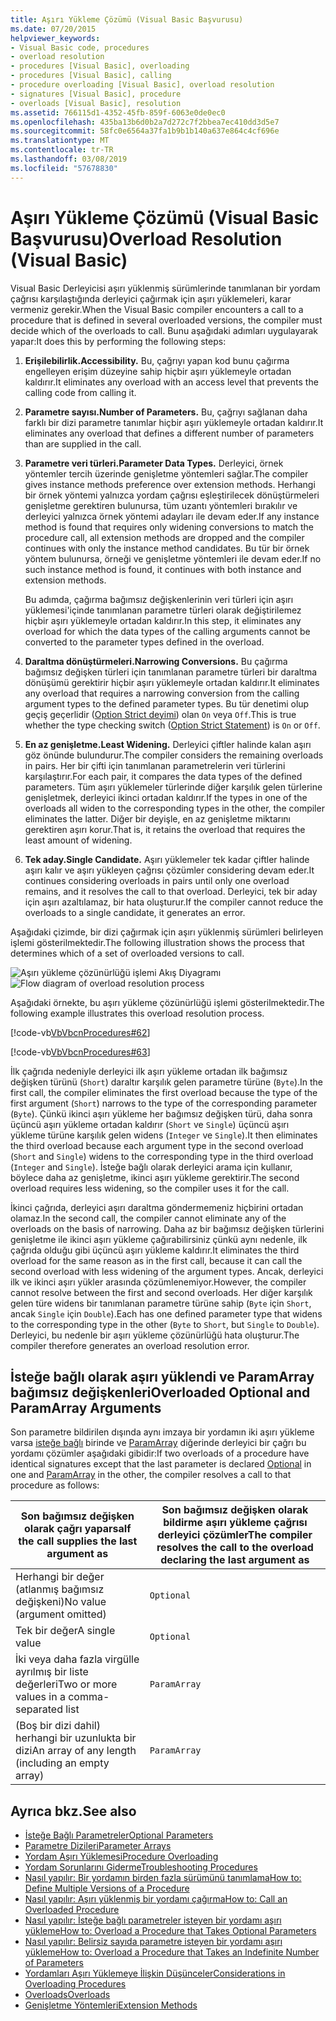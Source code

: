 ```yaml
---
title: Aşırı Yükleme Çözümü (Visual Basic Başvurusu)
ms.date: 07/20/2015
helpviewer_keywords:
- Visual Basic code, procedures
- overload resolution
- procedures [Visual Basic], overloading
- procedures [Visual Basic], calling
- procedure overloading [Visual Basic], overload resolution
- signatures [Visual Basic], procedure
- overloads [Visual Basic], resolution
ms.assetid: 766115d1-4352-45fb-859f-6063e0de0ec0
ms.openlocfilehash: 435ba13b6d0b2a7d272c7f2bbea7ec410dd3d5e7
ms.sourcegitcommit: 58fc0e6564a37fa1b9b1b140a637e864c4cf696e
ms.translationtype: MT
ms.contentlocale: tr-TR
ms.lasthandoff: 03/08/2019
ms.locfileid: "57678830"
---
```

# <a name="overload-resolution-visual-basic"></a><span data-ttu-id="a0623-102">Aşırı Yükleme Çözümü (Visual Basic Başvurusu)</span><span class="sxs-lookup"><span data-stu-id="a0623-102">Overload Resolution (Visual Basic)</span></span>
<span data-ttu-id="a0623-103">Visual Basic Derleyicisi aşırı yüklenmiş sürümlerinde tanımlanan bir yordam çağrısı karşılaştığında derleyici çağırmak için aşırı yüklemeleri, karar vermeniz gerekir.</span><span class="sxs-lookup"><span data-stu-id="a0623-103">When the Visual Basic compiler encounters a call to a procedure that is defined in several overloaded versions, the compiler must decide which of the overloads to call.</span></span> <span data-ttu-id="a0623-104">Bunu aşağıdaki adımları uygulayarak yapar:</span><span class="sxs-lookup"><span data-stu-id="a0623-104">It does this by performing the following steps:</span></span>  
  
1.  <span data-ttu-id="a0623-105">**Erişilebilirlik.**</span><span class="sxs-lookup"><span data-stu-id="a0623-105">**Accessibility.**</span></span> <span data-ttu-id="a0623-106">Bu, çağrıyı yapan kod bunu çağırma engelleyen erişim düzeyine sahip hiçbir aşırı yüklemeyle ortadan kaldırır.</span><span class="sxs-lookup"><span data-stu-id="a0623-106">It eliminates any overload with an access level that prevents the calling code from calling it.</span></span>  
  
2.  <span data-ttu-id="a0623-107">**Parametre sayısı.**</span><span class="sxs-lookup"><span data-stu-id="a0623-107">**Number of Parameters.**</span></span> <span data-ttu-id="a0623-108">Bu, çağrıyı sağlanan daha farklı bir dizi parametre tanımlar hiçbir aşırı yüklemeyle ortadan kaldırır.</span><span class="sxs-lookup"><span data-stu-id="a0623-108">It eliminates any overload that defines a different number of parameters than are supplied in the call.</span></span>  
  
3.  <span data-ttu-id="a0623-109">**Parametre veri türleri.**</span><span class="sxs-lookup"><span data-stu-id="a0623-109">**Parameter Data Types.**</span></span> <span data-ttu-id="a0623-110">Derleyici, örnek yöntemler tercih üzerinde genişletme yöntemleri sağlar.</span><span class="sxs-lookup"><span data-stu-id="a0623-110">The compiler gives instance methods preference over extension methods.</span></span> <span data-ttu-id="a0623-111">Herhangi bir örnek yöntemi yalnızca yordam çağrısı eşleştirilecek dönüştürmeleri genişletme gerektiren bulunursa, tüm uzantı yöntemleri bırakılır ve derleyici yalnızca örnek yöntemi adayları ile devam eder.</span><span class="sxs-lookup"><span data-stu-id="a0623-111">If any instance method is found that requires only widening conversions to match the procedure call, all extension methods are dropped and the compiler continues with only the instance method candidates.</span></span> <span data-ttu-id="a0623-112">Bu tür bir örnek yöntem bulunursa, örneği ve genişletme yöntemleri ile devam eder.</span><span class="sxs-lookup"><span data-stu-id="a0623-112">If no such instance method is found, it continues with both instance and extension methods.</span></span>  
  
     <span data-ttu-id="a0623-113">Bu adımda, çağırma bağımsız değişkenlerinin veri türleri için aşırı yüklemesi'içinde tanımlanan parametre türleri olarak değiştirilemez hiçbir aşırı yüklemeyle ortadan kaldırır.</span><span class="sxs-lookup"><span data-stu-id="a0623-113">In this step, it eliminates any overload for which the data types of the calling arguments cannot be converted to the parameter types defined in the overload.</span></span>  
  
4.  <span data-ttu-id="a0623-114">**Daraltma dönüştürmeleri.**</span><span class="sxs-lookup"><span data-stu-id="a0623-114">**Narrowing Conversions.**</span></span> <span data-ttu-id="a0623-115">Bu çağırma bağımsız değişken türleri için tanımlanan parametre türleri bir daraltma dönüşümü gerektirir hiçbir aşırı yüklemeyle ortadan kaldırır.</span><span class="sxs-lookup"><span data-stu-id="a0623-115">It eliminates any overload that requires a narrowing conversion from the calling argument types to the defined parameter types.</span></span> <span data-ttu-id="a0623-116">Bu tür denetimi olup geçiş geçerlidir ([Option Strict deyimi](../../../../visual-basic/language-reference/statements/option-strict-statement.md)) olan `On` veya `Off`.</span><span class="sxs-lookup"><span data-stu-id="a0623-116">This is true whether the type checking switch ([Option Strict Statement](../../../../visual-basic/language-reference/statements/option-strict-statement.md)) is `On` or `Off`.</span></span>  
  
5.  <span data-ttu-id="a0623-117">**En az genişletme.**</span><span class="sxs-lookup"><span data-stu-id="a0623-117">**Least Widening.**</span></span> <span data-ttu-id="a0623-118">Derleyici çiftler halinde kalan aşırı göz önünde bulundurur.</span><span class="sxs-lookup"><span data-stu-id="a0623-118">The compiler considers the remaining overloads in pairs.</span></span> <span data-ttu-id="a0623-119">Her bir çifti için tanımlanan parametrelerin veri türlerini karşılaştırır.</span><span class="sxs-lookup"><span data-stu-id="a0623-119">For each pair, it compares the data types of the defined parameters.</span></span> <span data-ttu-id="a0623-120">Tüm aşırı yüklemeler türlerinde diğer karşılık gelen türlerine genişletmek, derleyici ikinci ortadan kaldırır.</span><span class="sxs-lookup"><span data-stu-id="a0623-120">If the types in one of the overloads all widen to the corresponding types in the other, the compiler eliminates the latter.</span></span> <span data-ttu-id="a0623-121">Diğer bir deyişle, en az genişletme miktarını gerektiren aşırı korur.</span><span class="sxs-lookup"><span data-stu-id="a0623-121">That is, it retains the overload that requires the least amount of widening.</span></span>  
  
6.  <span data-ttu-id="a0623-122">**Tek aday.**</span><span class="sxs-lookup"><span data-stu-id="a0623-122">**Single Candidate.**</span></span> <span data-ttu-id="a0623-123">Aşırı yüklemeler tek kadar çiftler halinde aşırı kalır ve aşırı yükleyen çağrısı çözümler considering devam eder.</span><span class="sxs-lookup"><span data-stu-id="a0623-123">It continues considering overloads in pairs until only one overload remains, and it resolves the call to that overload.</span></span> <span data-ttu-id="a0623-124">Derleyici, tek bir aday için aşırı azaltılamaz, bir hata oluşturur.</span><span class="sxs-lookup"><span data-stu-id="a0623-124">If the compiler cannot reduce the overloads to a single candidate, it generates an error.</span></span>  
  
 <span data-ttu-id="a0623-125">Aşağıdaki çizimde, bir dizi çağırmak için aşırı yüklenmiş sürümleri belirleyen işlemi gösterilmektedir.</span><span class="sxs-lookup"><span data-stu-id="a0623-125">The following illustration shows the process that determines which of a set of overloaded versions to call.</span></span>  
  
 <span data-ttu-id="a0623-126">![Aşırı yükleme çözünürlüğü işlemi Akış Diyagramı](./media/overload-resolution/determine-overloaded-version.gif "aşırı yüklenmiş sürümleri arasında çözümleme")</span><span class="sxs-lookup"><span data-stu-id="a0623-126">![Flow diagram of overload resolution process](./media/overload-resolution/determine-overloaded-version.gif "Resolving among overloaded versions")</span></span>    
  
 <span data-ttu-id="a0623-127">Aşağıdaki örnekte, bu aşırı yükleme çözünürlüğü işlemi gösterilmektedir.</span><span class="sxs-lookup"><span data-stu-id="a0623-127">The following example illustrates this overload resolution process.</span></span>  
  
 [!code-vb[VbVbcnProcedures#62](~/samples/snippets/visualbasic/VS_Snippets_VBCSharp/VbVbcnProcedures/VB/Class1.vb#62)]  
  
 [!code-vb[VbVbcnProcedures#63](~/samples/snippets/visualbasic/VS_Snippets_VBCSharp/VbVbcnProcedures/VB/Class1.vb#63)]  
  
 <span data-ttu-id="a0623-128">İlk çağrıda nedeniyle derleyici ilk aşırı yükleme ortadan ilk bağımsız değişken türünü (`Short`) daraltır karşılık gelen parametre türüne (`Byte`).</span><span class="sxs-lookup"><span data-stu-id="a0623-128">In the first call, the compiler eliminates the first overload because the type of the first argument (`Short`) narrows to the type of the corresponding parameter (`Byte`).</span></span> <span data-ttu-id="a0623-129">Çünkü ikinci aşırı yükleme her bağımsız değişken türü, daha sonra üçüncü aşırı yükleme ortadan kaldırır (`Short` ve `Single`) üçüncü aşırı yükleme türüne karşılık gelen widens (`Integer` ve `Single`).</span><span class="sxs-lookup"><span data-stu-id="a0623-129">It then eliminates the third overload because each argument type in the second overload (`Short` and `Single`) widens to the corresponding type in the third overload (`Integer` and `Single`).</span></span> <span data-ttu-id="a0623-130">İsteğe bağlı olarak derleyici arama için kullanır, böylece daha az genişletme, ikinci aşırı yükleme gerektirir.</span><span class="sxs-lookup"><span data-stu-id="a0623-130">The second overload requires less widening, so the compiler uses it for the call.</span></span>  
  
 <span data-ttu-id="a0623-131">İkinci çağrıda, derleyici aşırı daraltma göndermemeniz hiçbirini ortadan olamaz.</span><span class="sxs-lookup"><span data-stu-id="a0623-131">In the second call, the compiler cannot eliminate any of the overloads on the basis of narrowing.</span></span> <span data-ttu-id="a0623-132">Daha az bir bağımsız değişken türlerini genişletme ile ikinci aşırı yükleme çağırabilirsiniz çünkü aynı nedenle, ilk çağrıda olduğu gibi üçüncü aşırı yükleme kaldırır.</span><span class="sxs-lookup"><span data-stu-id="a0623-132">It eliminates the third overload for the same reason as in the first call, because it can call the second overload with less widening of the argument types.</span></span> <span data-ttu-id="a0623-133">Ancak, derleyici ilk ve ikinci aşırı yükler arasında çözümlenemiyor.</span><span class="sxs-lookup"><span data-stu-id="a0623-133">However, the compiler cannot resolve between the first and second overloads.</span></span> <span data-ttu-id="a0623-134">Her diğer karşılık gelen türe widens bir tanımlanan parametre türüne sahip (`Byte` için `Short`, ancak `Single` için `Double`).</span><span class="sxs-lookup"><span data-stu-id="a0623-134">Each has one defined parameter type that widens to the corresponding type in the other (`Byte` to `Short`, but `Single` to `Double`).</span></span> <span data-ttu-id="a0623-135">Derleyici, bu nedenle bir aşırı yükleme çözünürlüğü hata oluşturur.</span><span class="sxs-lookup"><span data-stu-id="a0623-135">The compiler therefore generates an overload resolution error.</span></span>  
  
## <a name="overloaded-optional-and-paramarray-arguments"></a><span data-ttu-id="a0623-136">İsteğe bağlı olarak aşırı yüklendi ve ParamArray bağımsız değişkenleri</span><span class="sxs-lookup"><span data-stu-id="a0623-136">Overloaded Optional and ParamArray Arguments</span></span>  
 <span data-ttu-id="a0623-137">Son parametre bildirilen dışında aynı imzaya bir yordamın iki aşırı yükleme varsa [isteğe bağlı](../../../../visual-basic/language-reference/modifiers/optional.md) birinde ve [ParamArray](../../../../visual-basic/language-reference/modifiers/paramarray.md) diğerinde derleyici bir çağrı bu yordamı çözümler aşağıdaki gibidir:</span><span class="sxs-lookup"><span data-stu-id="a0623-137">If two overloads of a procedure have identical signatures except that the last parameter is declared [Optional](../../../../visual-basic/language-reference/modifiers/optional.md) in one and [ParamArray](../../../../visual-basic/language-reference/modifiers/paramarray.md) in the other, the compiler resolves a call to that procedure as follows:</span></span>  
  
|<span data-ttu-id="a0623-138">Son bağımsız değişken olarak çağrı yaparsa</span><span class="sxs-lookup"><span data-stu-id="a0623-138">If the call supplies the last argument as</span></span>|<span data-ttu-id="a0623-139">Son bağımsız değişken olarak bildirme aşırı yükleme çağrısı derleyici çözümler</span><span class="sxs-lookup"><span data-stu-id="a0623-139">The compiler resolves the call to the overload declaring the last argument as</span></span>|  
|---|---|  
|<span data-ttu-id="a0623-140">Herhangi bir değer (atlanmış bağımsız değişkeni)</span><span class="sxs-lookup"><span data-stu-id="a0623-140">No value (argument omitted)</span></span>|`Optional`|  
|<span data-ttu-id="a0623-141">Tek bir değer</span><span class="sxs-lookup"><span data-stu-id="a0623-141">A single value</span></span>|`Optional`|  
|<span data-ttu-id="a0623-142">İki veya daha fazla virgülle ayrılmış bir liste değerleri</span><span class="sxs-lookup"><span data-stu-id="a0623-142">Two or more values in a comma-separated list</span></span>|`ParamArray`|  
|<span data-ttu-id="a0623-143">(Boş bir dizi dahil) herhangi bir uzunlukta bir dizi</span><span class="sxs-lookup"><span data-stu-id="a0623-143">An array of any length (including an empty array)</span></span>|`ParamArray`|  
  
## <a name="see-also"></a><span data-ttu-id="a0623-144">Ayrıca bkz.</span><span class="sxs-lookup"><span data-stu-id="a0623-144">See also</span></span>
- [<span data-ttu-id="a0623-145">İsteğe Bağlı Parametreler</span><span class="sxs-lookup"><span data-stu-id="a0623-145">Optional Parameters</span></span>](./optional-parameters.md)
- [<span data-ttu-id="a0623-146">Parametre Dizileri</span><span class="sxs-lookup"><span data-stu-id="a0623-146">Parameter Arrays</span></span>](./parameter-arrays.md)
- [<span data-ttu-id="a0623-147">Yordam Aşırı Yüklemesi</span><span class="sxs-lookup"><span data-stu-id="a0623-147">Procedure Overloading</span></span>](./procedure-overloading.md)
- [<span data-ttu-id="a0623-148">Yordam Sorunlarını Giderme</span><span class="sxs-lookup"><span data-stu-id="a0623-148">Troubleshooting Procedures</span></span>](./troubleshooting-procedures.md)
- [<span data-ttu-id="a0623-149">Nasıl yapılır: Bir yordamın birden fazla sürümünü tanımlama</span><span class="sxs-lookup"><span data-stu-id="a0623-149">How to: Define Multiple Versions of a Procedure</span></span>](./how-to-define-multiple-versions-of-a-procedure.md)
- [<span data-ttu-id="a0623-150">Nasıl yapılır: Aşırı yüklenmiş bir yordamı çağırma</span><span class="sxs-lookup"><span data-stu-id="a0623-150">How to: Call an Overloaded Procedure</span></span>](./how-to-call-an-overloaded-procedure.md)
- [<span data-ttu-id="a0623-151">Nasıl yapılır: İsteğe bağlı parametreler isteyen bir yordamı aşırı yükleme</span><span class="sxs-lookup"><span data-stu-id="a0623-151">How to: Overload a Procedure that Takes Optional Parameters</span></span>](./how-to-overload-a-procedure-that-takes-optional-parameters.md)
- [<span data-ttu-id="a0623-152">Nasıl yapılır: Belirsiz sayıda parametre isteyen bir yordamı aşırı yükleme</span><span class="sxs-lookup"><span data-stu-id="a0623-152">How to: Overload a Procedure that Takes an Indefinite Number of Parameters</span></span>](./how-to-overload-a-procedure-that-takes-an-indefinite-number-of-parameters.md)
- [<span data-ttu-id="a0623-153">Yordamları Aşırı Yüklemeye İlişkin Düşünceler</span><span class="sxs-lookup"><span data-stu-id="a0623-153">Considerations in Overloading Procedures</span></span>](./considerations-in-overloading-procedures.md)
- [<span data-ttu-id="a0623-154">Overloads</span><span class="sxs-lookup"><span data-stu-id="a0623-154">Overloads</span></span>](../../../../visual-basic/language-reference/modifiers/overloads.md)
- [<span data-ttu-id="a0623-155">Genişletme Yöntemleri</span><span class="sxs-lookup"><span data-stu-id="a0623-155">Extension Methods</span></span>](./extension-methods.md)
